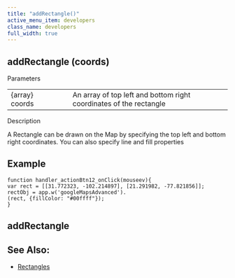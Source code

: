 ```yaml
---
title: "addRectangle()"
active_menu_item: developers
class_name: developers
full_width: true
---
```



## addRectangle (coords)

Parameters

<table>
<tr>
<td width="169">
{array} coords

</td>
<td width="17">
</td>
<td width="694">
An array of top left and bottom right coordinates of the rectangle

</td>
</tr>
</table>

Description

A Rectangle can be drawn on the Map by specifying the top left and bottom right coordinates. You can also specify line and fill properties

## Example

    function handler_actionBtn12_onClick(mouseev){
    var rect = [[31.772323, -102.214897], [21.291982, -77.821856]];
    rectObj = app.w('googleMapsAdvanced').
    (rect, {fillColor: "#00ffff"});
    }
   

## addRectangle

## See Also:

 - [Rectangles](../../../../product-guide/advanced-important-widgets/google-v3-maps-widget/working-with-overlays/rectangles)

